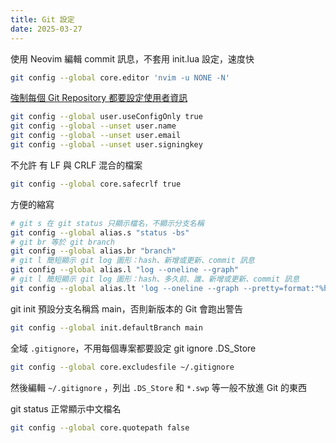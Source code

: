 ```yaml
---
title: Git 設定
date: 2025-03-27
---
```


使用 Neovim 編輯 commit 訊息，不套用 init.lua 設定，速度快

``` bash
git config --global core.editor 'nvim -u NONE -N'
```

[強制每個 Git Repository 都要設定使用者資訊](https://blog.gslin.org/archives/2020/03/29/9459)

``` bash
git config --global user.useConfigOnly true
git config --global --unset user.name
git config --global --unset user.email
git config --global --unset user.signingkey
```

不允許 有 LF 與 CRLF 混合的檔案

``` bash
git config --global core.safecrlf true
```

方便的縮寫

``` bash
# git s 在 git status 只顯示檔名，不顯示分支名稱
git config --global alias.s "status -bs"
# git br 等於 git branch
git config --global alias.br "branch"
# git l 簡短顯示 git log 圖形：hash、新增或更新、commit 訊息
git config --global alias.l "log --oneline --graph"
# git l 簡短顯示 git log 圖形：hash、多久前、誰、新增或更新、commit 訊息
git config --global alias.lt 'log --oneline --graph --pretty=format:"%h [%ar] %an %s"'
```

git init 預設分支名稱爲 main，否則新版本的 Git 會跑出警告

``` bash
git config --global init.defaultBranch main
```

全域  `.gitignore`，不用每個專案都要設定 git ignore .DS_Store

``` bash
git config --global core.excludesfile ~/.gitignore
```

然後編輯 `~/.gitignore` ，列出 `.DS_Store` 和 `*.swp` 等一般不放進 Git 的東西

git status 正常顯示中文檔名
 
``` bash
git config --global core.quotepath false
```

